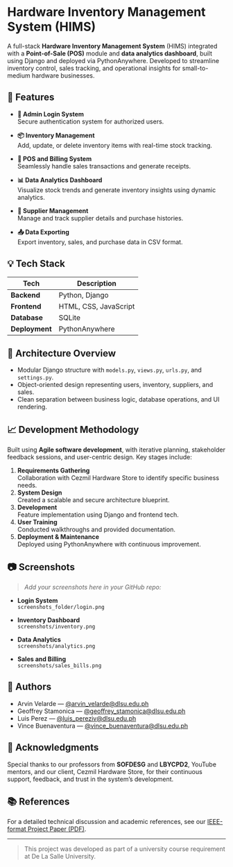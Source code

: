 # Hardware Inventory Management System (HIMS)

A full-stack **Hardware Inventory Management System** (HIMS) integrated with a **Point-of-Sale (POS)** module and **data analytics dashboard**, built using Django and deployed via PythonAnywhere. Developed to streamline inventory control, sales tracking, and operational insights for small-to-medium hardware businesses.

## 📌 Features

- **🔐 Admin Login System**  
  Secure authentication system for authorized users.

- **📦 Inventory Management**  
  Add, update, or delete inventory items with real-time stock tracking.

- **🧾 POS and Billing System**  
  Seamlessly handle sales transactions and generate receipts.

- **📊 Data Analytics Dashboard**  
  Visualize stock trends and generate inventory insights using dynamic analytics.

- **📇 Supplier Management**  
  Manage and track supplier details and purchase histories.

- **📤 Data Exporting**  
  Export inventory, sales, and purchase data in CSV format.

## 💡 Tech Stack

| Tech        | Description                             |
|-------------|-----------------------------------------|
| **Backend** | Python, Django                          |
| **Frontend**| HTML, CSS, JavaScript                   |
| **Database**| SQLite                                  |
| **Deployment**| PythonAnywhere                        |

## 📌 Architecture Overview

- Modular Django structure with `models.py`, `views.py`, `urls.py`, and `settings.py`.
- Object-oriented design representing users, inventory, suppliers, and sales.
- Clean separation between business logic, database operations, and UI rendering.

## 📈 Development Methodology

Built using **Agile software development**, with iterative planning, stakeholder feedback sessions, and user-centric design. Key stages include:

1. **Requirements Gathering**  
   Collaboration with Cezmil Hardware Store to identify specific business needs.
2. **System Design**  
   Created a scalable and secure architecture blueprint.
3. **Development**  
   Feature implementation using Django and frontend tech.
4. **User Training**  
   Conducted walkthroughs and provided documentation.
5. **Deployment & Maintenance**  
   Deployed using PythonAnywhere with continuous improvement.

## 📷 Screenshots

> _Add your screenshots here in your GitHub repo:_

- **Login System**  
  `screenshots_folder/login.png`

- **Inventory Dashboard**  
  `screenshots/inventory.png`

- **Data Analytics**  
  `screenshots/analytics.png`

- **Sales and Billing**  
  `screenshots/sales_bills.png`

## 👥 Authors

- Arvin Velarde — [@arvin_velarde@dlsu.edu.ph](mailto:arvin_velarde@dlsu.edu.ph)  
- Geoffrey Stamonica — [@geoffrey_stamonica@dlsu.edu.ph](mailto:geoffrey_stamonica@dlsu.edu.ph)  
- Luis Perez — [@luis_pereziv@dlsu.edu.ph](mailto:luis_pereziv@dlsu.edu.ph)  
- Vince Buenaventura — [@vince_buenaventura@dlsu.edu.ph](mailto:vince_buenaventura@dlsu.edu.ph)

## 🙏 Acknowledgments

Special thanks to our professors from **SOFDESG** and **LBYCPD2**, YouTube mentors, and our client, Cezmil Hardware Store, for their continuous support, feedback, and trust in the system’s development.

## 📚 References

For a detailed technical discussion and academic references, see our [IEEE-format Project Paper (PDF)](./HIMS_Group7_IEEEver.pdf).

---

> This project was developed as part of a university course requirement at De La Salle University.
